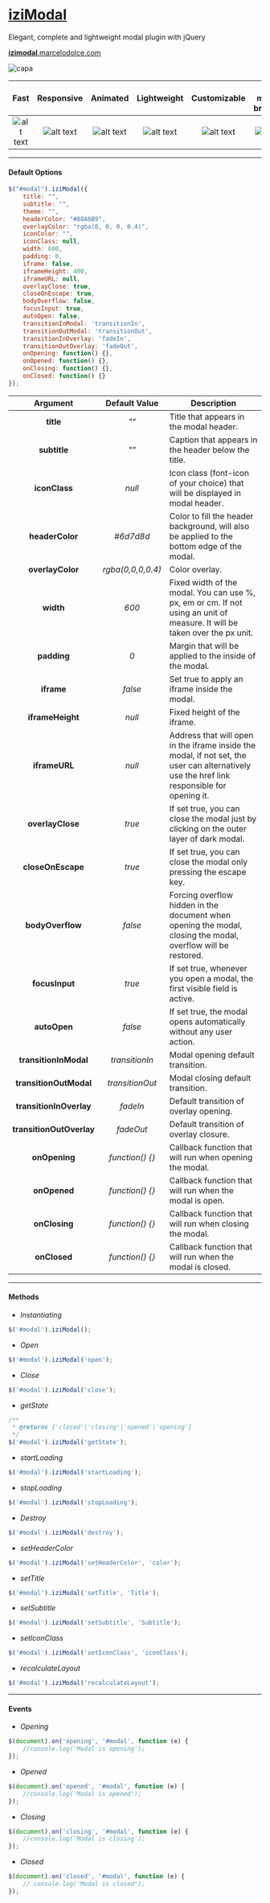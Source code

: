 # [iziModal](http://izimodal.dolce.ninja)
Elegant, complete and lightweight modal plugin with jQuery

[**izimodal**.marcelodolce.com](http://izimodal.marcelodolce.com)

![capa](http://i.imgur.com/TPdnES8.png)


[logo]: http://i.imgur.com/hCYIhep.png "Check icon"

Fast | Responsive | Animated | Lightweight | Customizable | All modern browsers		
:---: | :---: | :---: | :---: | :---: | :---:		
![alt text][logo] | ![alt text][logo] | ![alt text][logo] | ![alt text][logo] | ![alt text][logo] | ![alt text][logo]

___
#### Default Options

```javascript
$("#modal").iziModal({
    title: "",
    subtitle: "",
    theme: "",
    headerColor: "#88A0B9",
    overlayColor: "rgba(0, 0, 0, 0.4)",
    iconColor: "",
    iconClass: null,
    width: 600,
    padding: 0,
    iframe: false,
    iframeHeight: 400,
    iframeURL: null,
    overlayClose: true,
    closeOnEscape: true,
    bodyOverflow: false,
    focusInput: true,
    autoOpen: false,
    transitionInModal: 'transitionIn',
    transitionOutModal: 'transitionOut',
    transitionInOverlay: 'fadeIn',
    transitionOutOverlay: 'fadeOut',
    onOpening: function() {},
    onOpened: function() {},
    onClosing: function() {},
    onClosed: function() {}
});
```


Argument | Default Value | Description
:---: | :---: | ---
**title** | *""* | Title that appears in the modal header.
**subtitle** | *""* | Caption that appears in the header below the title.
**iconClass** | *null* | Icon class (font-icon of your choice) that will be displayed in modal header.
**headerColor** | *#6d7d8d*	 | Color to fill the header background, will also be applied to the bottom edge of the modal.
**overlayColor** | *rgba(0,0,0,0.4)* | Color overlay.
**width** | *600* | Fixed width of the modal. You can use %, px, em or cm. If not using an unit of measure. It will be taken over the px unit.
**padding** | *0* | Margin that will be applied to the inside of the modal.
**iframe** | *false* | Set true to apply an iframe inside the modal.
**iframeHeight** | *null* | Fixed height of the iframe.
**iframeURL** | *null* | Address that will open in the iframe inside the modal, if not set, the user can alternatively use the href link responsible for opening it.
**overlayClose** | *true* | If set true, you can close the modal just by clicking on the outer layer of dark modal.
**closeOnEscape** | *true* | If set true, you can close the modal only pressing the escape key.
**bodyOverflow** | *false* | Forcing overflow hidden in the document when opening the modal, closing the modal, overflow will be restored.
**focusInput** | *true* | If set true, whenever you open a modal, the first visible field is active.
**autoOpen** | *false* | 	If set true, the modal opens automatically without any user action.
**transitionInModal** | *transitionIn* | Modal opening default transition.
**transitionOutModal** | *transitionOut* | Modal closing default transition.
**transitionInOverlay** | *fadeIn* | Default transition of overlay opening.
**transitionOutOverlay** | *fadeOut* | Default transition of overlay closure.
**onOpening** | *function() {}*	 | Callback function that will run when opening the modal.
**onOpened** | *function() {}*	 | Callback function that will run when the modal is open.
**onClosing** | *function() {}*	 | Callback function that will run when closing the modal.
**onClosed** | *function() {}*	 | Callback function that will run when the modal is closed.


___
#### Methods

- *Instantiating*
```javascript
$('#modal').iziModal();
```

- *Open*
```javascript
$('#modal').iziModal('open');
```

- *Close*
```javascript
$('#modal').iziModal('close');
```

- *getState*
```javascript
/**
 * @returns {'closed'|'closing'|'opened'|'opening'}
 */
$('#modal').iziModal('getState');
```

- *startLoading*
```javascript
$('#modal').iziModal('startLoading');
```

- *stopLoading*
```javascript
$('#modal').iziModal('stopLoading');
```

- *Destroy*
```javascript
$('#modal').iziModal('destroy');
```

- *setHeaderColor*
```javascript
$('#modal').iziModal('setHeaderColor', 'color');
```

- *setTitle*
```javascript
$('#modal').iziModal('setTitle', 'Title');
```

- *setSubtitle*
```javascript
$('#modal').iziModal('setSubtitle', 'Subtitle');
```

- *setIconClass*
```javascript
$('#modal').iziModal('setIconClass', 'iconClass');
```

- *recalculateLayout*
```javascript
$('#modal').iziModal('recalculateLayout');
```

___
#### Events

- *Opening*
```javascript
$(document).on('opening', '#modal', function (e) {
    //console.log('Modal is opening');
});
```

- *Opened*
```javascript
$(document).on('opened', '#modal', function (e) {
    //console.log('Modal is opened');
});
```

- *Closing*
```javascript
$(document).on('closing', '#modal', function (e) {
    //console.log('Modal is closing');
});
```

- *Closed*
```javascript
$(document).on('closed', '#modal', function (e) {
    // console.log('Modal is closed');
});
```
